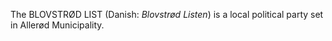 The BLOVSTRØD LIST (Danish: _Blovstrød Listen_) is a local political party set in Allerød Municipality.
